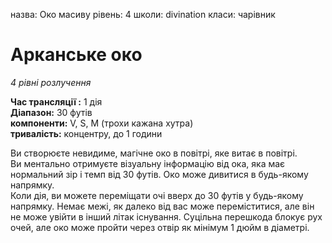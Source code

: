 назва: Око масиву рівень: 4 школи: divination класи: чарівник

# Арканське око
_4 рівні розлучення_

**Час трансляції :** 1 дія   
**Діапазон:** 30 футів   
**компоненти:** V, S, М (трохи кажана хутра)   
**тривалість:** концентру, до 1 години

Ви створюєте невидиме, магічне око в повітрі, яке витає в повітрі.    
Ви ментально отримуєте візуальну інформацію від ока, яка має нормальний зір і темп від 30 футів. Око може дивитися в будь-якому напрямку.    
Коли дія, ви можете переміщати очі вверх до 30 футів у будь-якому напрямку. Немає межі, як далеко від вас може переміститися, але він не може увійти в інший літак існування. Суцільна перешкода блокує рух очей, але око може пройти через отвір як мінімум 1 дюйм в діаметрі. 